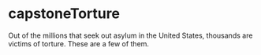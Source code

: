 # capstoneTorture
Out of the millions that seek out asylum in the United States, thousands are victims of torture. These are a few of them.



